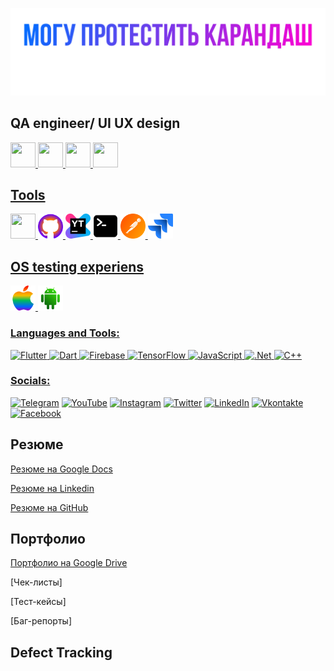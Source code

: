 ![Header](https://github.com/IvanIksanov/ivaniksanov/blob/main/IMG_1538.PNG)
## QA engineer/ UI UX design
<a rel="nofollow noopener noreferrer" href="https://www.instagram.com/eeevanofff/" target="_blank"><img src="https://i.ibb.co/njJ4x3S/Instagram-Negative-3.png" width="40" height="40" /> 
  <a rel="nofollow noopener noreferrer" href="https://t.me/evanovnew" target="_blank"><img src="https://i.ibb.co/F6jHYT3/Telegram-Negative.png" width="40" height="40" /> 
    <a rel="nofollow noopener noreferrer" href="mailto:ivaniksanov2000@gmail.com.com" target="_blank"><img src="https://i.ibb.co/QP8pZNy/Vector-4.png" width="40" height="40" />
      <a rel="nofollow noopener noreferrer" href="https://www.linkedin.com/in/ivan-iksanov-765794229/" target="_blank"><img src="https://i.ibb.co/HPSdq9Z/Linked-In-Negative.png" width="40" height="40" />


## Tools
<a rel="nofollow noopener noreferrer" href="https://www.linkedin.com" target="_blank"><img src="https://i.ibb.co/xLRbLjp/Figma-Negative.png" width="40" height="40" /> 
<a rel="nofollow noopener noreferrer" href="https://www.linkedin.com" target="_blank"><img src="https://github.com/IvanIksanov/ivaniksanov/blob/main/Github%20-%20Negative.png" width="40" height="40" />
<a rel="nofollow noopener noreferrer" href="https://www.linkedin.com" target="_blank"><img src="https://github.com/IvanIksanov/ivaniksanov/blob/main/YouTrack_Icon.png" width="40" height="40" />
<a rel="nofollow noopener noreferrer" href="https://www.linkedin.com/in/ivan-iksanov-765794229/" target="_blank"><img src="https://github.com/IvanIksanov/ivaniksanov/blob/main/Frame-2.png" width="40" height="40" /> <a rel="nofollow noopener noreferrer" href="https://www.linkedin.com/in/ivan-iksanov-765794229/" target="_blank"><img src="https://github.com/IvanIksanov/ivaniksanov/blob/main/Frame-4.png" width="40" height="40" /> <a rel="nofollow noopener noreferrer" href="https://www.linkedin.com/in/ivan-iksanov-765794229/" target="_blank"><img src="https://github.com/IvanIksanov/ivaniksanov/blob/main/Jira.png" width="40" height="40" />


## OS testing experiens
<a rel="nofollow noopener noreferrer" href="https://www.linkedin.com/in/ivan-iksanov-765794229/" target="_blank"><img src="https://github.com/IvanIksanov/ivaniksanov/blob/main/Apple%20-%20Negative.png" width="40" height="40" /> <a rel="nofollow noopener noreferrer" href="https://www.linkedin.com/in/ivan-iksanov-765794229/" target="_blank"><img src="https://github.com/IvanIksanov/ivaniksanov/blob/main/Android%20-%20Negative.png" width="40" height="40" />


 
### Languages and Tools:
![Flutter](https://img.shields.io/badge/-Flutter-090909?style=for-the-badge&logo=flutter&logoColor=47C5FB)
![Dart](https://img.shields.io/badge/-Dart-090909?style=for-the-badge&logo=dart&logoColor=097CDB)
![Firebase](https://img.shields.io/badge/-Firebase-090909?style=for-the-badge&logo=firebase&logoColor=F8C52C)
![TensorFlow](https://img.shields.io/badge/-TensorFlow-090909?style=for-the-badge&logo=tensorflow&logoColor=F88C00)
![JavaScript](https://img.shields.io/badge/-JavaScript-090909?style=for-the-badge&logo=JavaScript&logoColor=E9D54D)
![.Net](https://img.shields.io/badge/-Framework-090909?style=for-the-badge&logo=.net&logoColor=E5D3FF)
![C++](https://img.shields.io/badge/-C++-090909?style=for-the-badge&logo=C%2b%2b&logoColor=6296CC)
  
### Socials:
[![Telegram](https://img.shields.io/badge/-Telegram-090909?style=for-the-badge&logo=telegram&logoColor=27A0D9)](https://t.me/the_cybermania)
[![YouTube](https://img.shields.io/badge/-YouTube-090909?style=for-the-badge&logo=YouTube&logoColor=FF0000)](https://www.youtube.com/alexeyshpavdaMain)
[![Instagram](https://img.shields.io/badge/-Instagram-090909?style=for-the-badge&logo=instagram&logoColor=B4068E)](https://www.instagram.com/alexeyshpavda)
[![Twitter](https://img.shields.io/badge/-Twitter-090909?style=for-the-badge&logo=Twitter&logoColor=1C9DEB)](https://twitter.com/alexeyshpavda)
[![LinkedIn](https://img.shields.io/badge/-LinkedIn-090909?style=for-the-badge&logo=linkedin&logoColor=007BB6)](https://www.linkedin.com/in/alexeyshpavda)
[![Vkontakte](https://img.shields.io/badge/-Vkontakte-090909?style=for-the-badge&logo=Vk&logoColor=4F7DB3)](https://vk.com/alexeyshpavda)
[![Facebook](https://img.shields.io/badge/-Facebook-090909?style=for-the-badge&logo=Facebook&logoColor=1195F5)](https://www.facebook.com/alexeyshpavda)
 
 
## Резюме
  
[Резюме на Google Docs](https://docs.google.com/document/d/1HRhtAmWjqkDpU7Tl_bUSwl8JZkZJrTy3cRrkINeLbnQ/edit?usp=sharing)

[Резюме на Linkedin](https://www.linkedin.com/in/ivan-iksanov-765794229)

[Резюме на GitHub](hdhhddh)
  
## Портфолио
[Портфолио на Google Drive](https://drive.google.com/drive/folders/1tzLY46qKzsIftwOoA00wwULfRxo6GY-D?usp=sharing)

[Чек-листы]

[Тест-кейсы]

[Баг-репорты]


## Defect Tracking
## 
